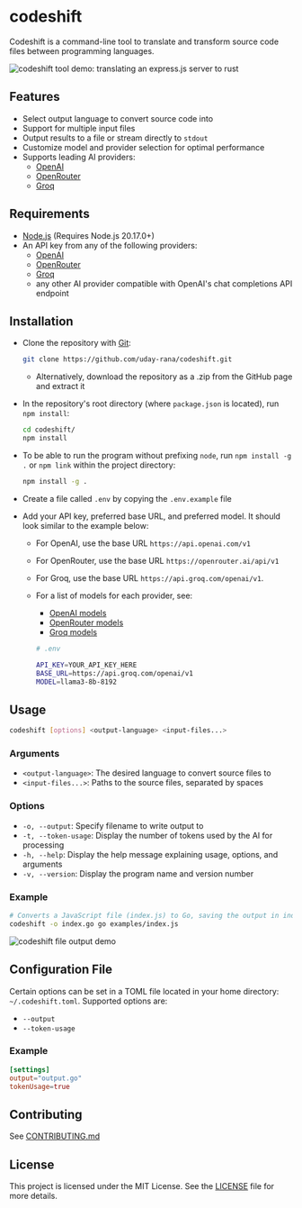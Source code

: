 # codeshift

Codeshift is a command-line tool to translate and transform source code files between programming languages.

![codeshift tool demo: translating an express.js server to rust](https://dev-to-uploads.s3.amazonaws.com/uploads/articles/1bphaoatr4iig56ac2z4.gif)

## Features

- Select output language to convert source code into
- Support for multiple input files
- Output results to a file or stream directly to `stdout`
- Customize model and provider selection for optimal performance
- Supports leading AI providers:
  - [OpenAI](https://platform.openai.com/)
  - [OpenRouter](https://openrouter.ai/)
  - [Groq](https://console.groq.com/docs/quickstart)

## Requirements

- [Node.js](https://nodejs.org/en) (Requires Node.js 20.17.0+)
- An API key from any of the following providers:
  - [OpenAI](https://platform.openai.com/)
  - [OpenRouter](https://openrouter.ai/)
  - [Groq](https://console.groq.com/docs/quickstart)
  - any other AI provider compatible with OpenAI's chat completions API endpoint

## Installation

- Clone the repository with [Git](https://git-scm.com/):

  ```bash
  git clone https://github.com/uday-rana/codeshift.git
  ```

  - Alternatively, download the repository as a .zip from the GitHub page and extract it

- In the repository's root directory (where `package.json` is located), run `npm install`:

  ```bash
  cd codeshift/
  npm install
  ```

- To be able to run the program without prefixing `node`, run `npm install -g .` or `npm link` within the project directory:

  ```bash
  npm install -g .
  ```

- Create a file called `.env` by copying the `.env.example` file

- Add your API key, preferred base URL, and preferred model. It should look similar to the example below:

  - For OpenAI, use the base URL `https://api.openai.com/v1`
  - For OpenRouter, use the base URL `https://openrouter.ai/api/v1`
  - For Groq, use the base URL `https://api.groq.com/openai/v1`.
  - For a list of models for each provider, see:

    - [OpenAI models](https://platform.openai.com/docs/models)
    - [OpenRouter models](https://openrouter.ai/models)
    - [Groq models](https://console.groq.com/docs/models)

    ```bash
    # .env

    API_KEY=YOUR_API_KEY_HERE
    BASE_URL=https://api.groq.com/openai/v1
    MODEL=llama3-8b-8192
    ```

## Usage

```bash
codeshift [options] <output-language> <input-files...>
```

### Arguments

- `<output-language>`: The desired language to convert source files to
- `<input-files...>`: Paths to the source files, separated by spaces

### Options

- `-o, --output`: Specify filename to write output to
- `-t, --token-usage`: Display the number of tokens used by the AI for processing
- `-h, --help`: Display the help message explaining usage, options, and arguments
- `-v, --version`: Display the program name and version number

### Example

```bash
# Converts a JavaScript file (index.js) to Go, saving the output in index.go
codeshift -o index.go go examples/index.js
```

![codeshift file output demo](https://dev-to-uploads.s3.amazonaws.com/uploads/articles/tqlkq2d1495e6qps5wz3.gif)

## Configuration File

Certain options can be set in a TOML file located in your home directory: `~/.codeshift.toml`. Supported options are:

- `--output`
- `--token-usage`

### Example

```toml
[settings]
output="output.go"
tokenUsage=true
```

## Contributing

See [CONTRIBUTING.md](./CONTRIBUTING.md)

## License

This project is licensed under the MIT License. See the [LICENSE](./LICENSE) file for more details.
